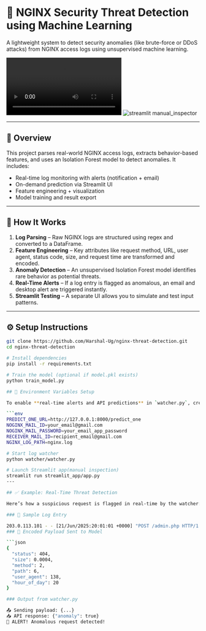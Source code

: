 # 🔐 NGINX Security Threat Detection using Machine Learning

A lightweight system to detect security anomalies (like brute-force or DDoS attacks) from NGINX access logs using unsupervised machine learning.

![Demo](Demo_Video.mp4)
![streamlit manual_inspector]("screenshot/streamlit_output.png")


---

## 🚀 Overview

This project parses real-world NGINX access logs, extracts behavior-based features, and uses an Isolation Forest model to detect anomalies. It includes:

- Real-time log monitoring with alerts (notification + email)
- On-demand prediction via Streamlit UI
- Feature engineering + visualization
- Model training and result export

---

## 🧠 How It Works

1. **Log Parsing** – Raw NGINX logs are structured using regex and converted to a DataFrame.
2. **Feature Engineering** – Key attributes like request method, URL, user agent, status code, size, and request time are transformed and encoded.
3. **Anomaly Detection** – An unsupervised Isolation Forest model identifies rare behavior as potential threats.
4. **Real-Time Alerts** – If a log entry is flagged as anomalous, an email and desktop alert are triggered instantly.
5. **Streamlit Testing** – A separate UI allows you to simulate and test input patterns.
---

## ⚙️ Setup Instructions

```bash
git clone https://github.com/Harshal-Ug/nginx-threat-detection.git
cd nginx-threat-detection

# Install dependencies
pip install -r requirements.txt

# Train the model (optional if model.pkl exists)
python train_model.py

## 🔐 Environment Variables Setup

To enable **real-time alerts and API predictions** in `watcher.py`, create a `.env` file inside the `watcher/` directory with the following keys:

```env
PREDICT_ONE_URL=http://127.0.0.1:8000/predict_one
NOGINX_MAIL_ID=your_email@gmail.com
NOGINX_MAIL_PASSWORD=your_email_app_password
RECEIVER_MAIL_ID=recipient_email@gmail.com
NGINX_LOG_PATH=nginx.log

# Start log watcher
python watcher/watcher.py

# Launch Streamlit app(manual inspection)
streamlit run streamlit_app/app.py
---

## ✅ Example: Real-Time Threat Detection

Here’s how a suspicious request is flagged in real-time by the watcher:

### 🔁 Sample Log Entry

203.0.113.101 - - [21/Jun/2025:20:01:01 +0000] "POST /admin.php HTTP/1.1" 404 142 "-" "Mozilla/5.0 (Windows NT 10.0; Win64; x64) Chrome/124.0.0.0"
### 🧠 Encoded Payload Sent to Model

```json
{
  "status": 404,
  "size": 0.0004,
  "method": 2,
  "path": 6,
  "user_agent": 138,
  "hour_of_day": 20
}

### Output from watcher.py

📤 Sending payload: {...}
📥 API response: {"anomaly": true}
🚨 ALERT! Anomalous request detected!

